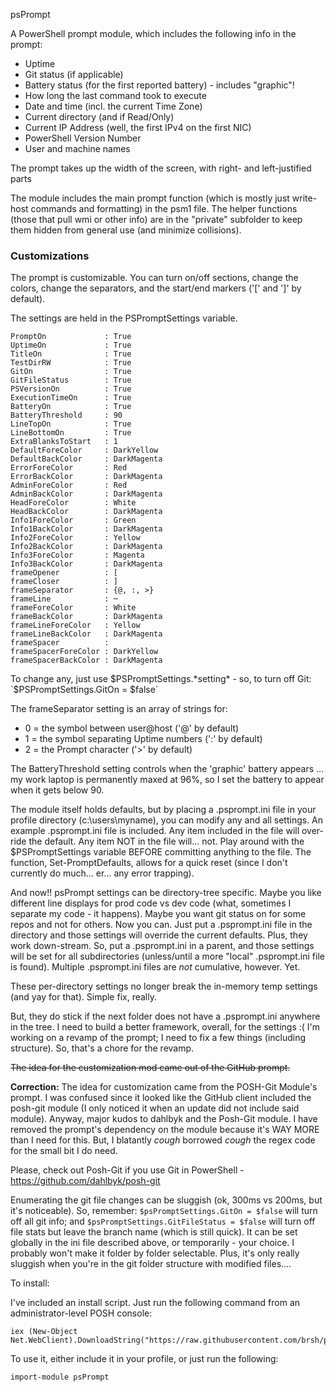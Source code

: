 psPrompt

A PowerShell prompt module, which includes the following info in the prompt:

* Uptime
* Git status (if applicable)
* Battery status (for the first reported battery) - includes "graphic"!
* How long the last command took to execute
* Date and time (incl. the current Time Zone)
* Current directory (and if Read/Only)
* Current IP Address (well, the first IPv4 on the first NIC)
* PowerShell Version Number
* User and machine names

The prompt takes up the width of the screen, with right- and left-justified parts

The module includes the main prompt function (which is mostly just write-host commands and formatting) in the psm1 file. The helper functions (those that pull wmi or other info) are in the "private" subfolder to keep them hidden from general use (and minimize collisions).

### Customizations

The prompt is customizable. You can turn on/off sections, change the colors, change the separators, and the start/end markers ('[' and ']' by default).

The settings are held in the PSPromptSettings variable.

```
PromptOn             : True
UptimeOn             : True
TitleOn              : True
TestDirRW            : True
GitOn                : True
GitFileStatus        : True
PSVersionOn          : True
ExecutionTimeOn      : True
BatteryOn            : True
BatteryThreshold     : 90
LineTopOn            : True
LineBottomOn         : True
ExtraBlanksToStart   : 1
DefaultForeColor     : DarkYellow
DefaultBackColor     : DarkMagenta
ErrorForeColor       : Red
ErrorBackColor       : DarkMagenta
AdminForeColor       : Red
AdminBackColor       : DarkMagenta
HeadForeColor        : White
HeadBackColor        : DarkMagenta
Info1ForeColor       : Green
Info1BackColor       : DarkMagenta
Info2ForeColor       : Yellow
Info2BackColor       : DarkMagenta
Info3ForeColor       : Magenta
Info3BackColor       : DarkMagenta
frameOpener          : [
frameCloser          : ]
frameSeparator       : {@, :, >}
frameLine            : ─
frameForeColor       : White
frameBackColor       : DarkMagenta
frameLineForeColor   : Yellow
frameLineBackColor   : DarkMagenta
frameSpacer          :
frameSpacerForeColor : DarkYellow
frameSpacerBackColor : DarkMagenta
```

To change any, just use $PSPromptSettings.*setting* - so, to turn off Git: `$PSPromptSettings.GitOn = $false`

The frameSeparator setting is an array of strings for:
* 0 = the symbol between user@host ('@' by default)
* 1 = the symbol separating Uptime numbers (':' by default)
* 2 = the Prompt character ('>' by default)

The BatteryThreshold setting controls when the 'graphic' battery appears ... my work laptop is permanently maxed at 96%, so I set the battery to appear when it gets below 90.

The module itself holds defaults, but by placing a .psprompt.ini file in your profile directory (c:\users\myname), you can modify any and all settings. An example .psprompt.ini file is included. Any item included in the file will over-ride the default. Any item NOT in the file will... not. Play around with the $PSPromptSettings variable BEFORE committing anything to the file. The function, Set-PromptDefaults, allows for a quick reset (since I don't currently do much... er... any error trapping).

And now!! psPrompt settings can be directory-tree specific. Maybe you like different line displays for prod code vs dev code (what, sometimes I separate my code - it happens). Maybe you want git status on for some repos and not for others. Now you can. Just put a .psprompt.ini file in the directory and those settings will override the current defaults. Plus, they work down-stream. So, put a .psprompt.ini in a parent, and those settings will be set for all subdirectories (unless/until a more "local" .psprompt.ini file is found). Multiple .psprompt.ini files are _not_ cumulative, however. Yet. 

These per-directory settings no longer break the in-memory temp settings (and yay for that). Simple fix, really.

But, they do stick if the next folder does not have a .psprompt.ini anywhere in the tree. I need to build a better framework, overall, for the settings :( I'm working on a revamp of the prompt; I need to fix a few things (including structure). So, that's a chore for the revamp.

~~The idea for the customization mod came out of the GitHub prompt.~~

**Correction:** The idea for customization came from the POSH-Git Module's prompt. I was confused since it looked like the GitHub client included the posh-git module (I only noticed it when an update did not include said module). Anyway, major kudos to dahlbyk and the Posh-Git module. I have removed the prompt's dependency on the module because it's WAY MORE than I need for this. But, I blatantly *cough* borrowed *cough* the regex code for the small bit I do need.

Please, check out Posh-Git if you use Git in PowerShell - https://github.com/dahlbyk/posh-git

Enumerating the git file changes can be sluggish (ok, 300ms vs 200ms, but it's noticeable). So, remember: `$psPromptSettings.GitOn = $false` will turn off all git info; and `$psPromptSettings.GitFileStatus = $false` will turn off file stats but leave the branch name (which is still quick). It can be set globally in the ini file described above, or temporarily - your choice. I probably won't make it folder by folder selectable. Plus, it's only really sluggish when you're in the git folder structure with modified files....

To install:

I've included an install script. Just run the following command from an administrator-level POSH console:

```
iex (New-Object Net.WebClient).DownloadString("https://raw.githubusercontent.com/brsh/psPrompt/master/install.ps1")
```

To use it, either include it in your profile, or just run the following:

```
import-module psPrompt
```

